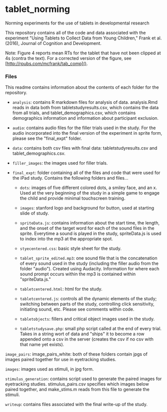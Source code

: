tablet_norming
==============

Norming experiments for the use of tablets in developmental research

This repository contains all of the code and data associated with the experiment "Using Tablets to Collect Data from Young Children," Frank et al. (2016), Journal of Cognition and Development. 

Note: Figure 4 reports mean RTs for the tablet that have not been clipped at 4s (contra the text). For a corrected version of the figure, see [http://rpubs.com/mcfrank/tab_comp]().

### Files

This readme contains information about the contents of each folder for the repository.

+ `analysis`: contains R markdown files for analysis of data. analysis.Rmd reads in data both from tabletstudyresults.csv, which contains the data from all trials, and tablet_demographics.csv, which contains demographics information and information about participant exclusion.

+ `audio`: contains audio files for the filler trials used in the study. For the audio incorporated into the final version of the experiment in sprite form, please see the "final_expt" folder.

+ `data`: contains both csv files with final data: tabletstudyresults.csv and tablet_demographics.csv. 

+ `filler_images`: the images used for filler trials. 

+ `final_expt`: folder containing all of the files and code that were used for the iPad study. Contains the following folders and files...

  + `dots`: images of five different colored dots, a smiley face, and an x. Used at the very beginning of the study in a simple game to engage the child and provide minimal touchscreen training. 

  + `images`: stanford logo and background for button, used at starting slide of study.

  + `spriteData.js`: contains information about the start time, the length, and the onset of the target word for each of the sound files in the sprite. Everytime a sound is played in the study, spriteData.js is used to index into the mp3 at the appropriate spot.

  + `styecentered.css`: basic style sheet for the study.

  + `tablet_sprite_edited.mp3`: one sound file that is the concatenation of every sound used in the study (including the filler audio from the folder "audio"). Created using Audacity. Information for where each sound prompt occurs within the mp3 is contained within "spriteData.js."

  + `tabletcentered.html`: html for the study. 

  + `tabletcentered.js`: controls all the dynamic elements of the study; switching between parts of the study, controlling click sensitivity, initiating sound, etc. Please see comments within code.

  + `tabletobjects`: fillers and critical object images used in the study. 

  + `tabletstudysave.php`: small php script called at the end of every trial. Takes in a string wort of data and "ships" it to become a row appended onto a csv in the server (creates the csv if no csv with that name yet exists). 

`image_pairs`:
image_pairs_white: both of these folders contain jpgs of images paired together for use in eyetracking studies.

`images`: images used as stimuli, in jpg form. 

`stimulus_generation`: contains script used to generate the paired images for eyetracking studies. stimulus_pairs.csv specifies which images below paired together, and make_stims.m reads from this file to generate the stimuli. 

`writeup`: contains files associated with the final write-up of the study. 
